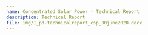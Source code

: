 ```yaml
---
name: Concentrated Solar Power - Technical Report
description: Technical Report
file: img/1_pd-technicalreport_csp_30june2020.docx
---
```

